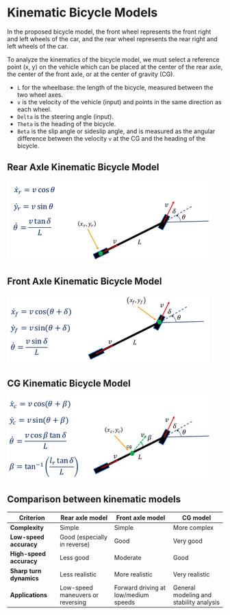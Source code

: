 # Kinematic Bicycle Models

In the proposed bicycle model, the front wheel represents the front right and left wheels of the car, and the rear wheel represents the rear right and left wheels of the car.

To analyze the kinematics of the bicycle model, we must select a reference point (x, y) on the vehicle which can be placed at the center of the rear axle, the center of the front axle, or at the center of gravity (CG).

- `L` for the wheelbase: the length of the bicycle, measured between the two wheel axes.
- `v` is the velocity of the vehicle (input) and points in the same direction as each wheel.
- `Delta` is the steering angle (input).
- `Theta` is the heading of the bicycle.
- `Beta` is the slip angle or sideslip angle, and is measured as the angular difference between the velocity `v` at the CG and the heading of the bicycle.

## Rear Axle Kinematic Bicycle Model

![Kinematic Bicycle Model](pics/RearAxleBicycleKinematicEq.png)

## Front Axle Kinematic Bicycle Model

![Kinematic Bicycle Model](pics/FrontAxleBicycleKinematicEq.png)

## CG Kinematic Bicycle Model

![Kinematic Bicycle Model](pics/BicycleKinematicEq.png)

## Comparison between kinematic models

| **Criterion**               | **Rear axle model**         | **Front axle model**         | **CG model**                 |
|-----------------------------|-----------------------------|------------------------------|------------------------------|
| **Complexity**              | Simple                      | Simple                       | More complex                 |
| **Low-speed accuracy**      | Good (especially in reverse)| Good                         | Very good                    |
| **High-speed accuracy**     | Less good                   | Moderate                     | Good                         |
| **Sharp turn dynamics**     | Less realistic              | More realistic               | Very realistic               |
| **Applications**            | Low-speed maneuvers or reversing | Forward driving at low/medium speeds | General modeling and stability analysis |
